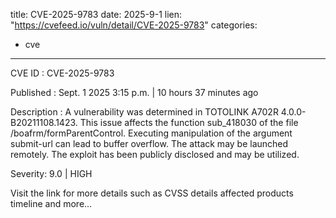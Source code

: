  
title: CVE-2025-9783
date: 2025-9-1
lien: "https://cvefeed.io/vuln/detail/CVE-2025-9783"
categories:
  - cve
---

CVE ID : CVE-2025-9783

Published :  Sept. 1
2025
3:15 p.m. | 10 hours
37 minutes ago

Description : A vulnerability was determined in TOTOLINK A702R 4.0.0-B20211108.1423. This issue affects the function sub_418030 of the file /boafrm/formParentControl. Executing manipulation of the argument submit-url can lead to buffer overflow. The attack may be launched remotely. The exploit has been publicly disclosed and may be utilized.

Severity: 9.0 | HIGH

Visit the link for more details
such as CVSS details
affected products
timeline
and more...
